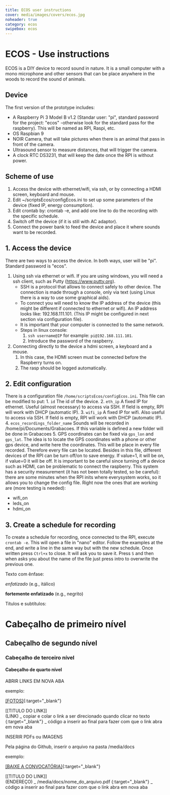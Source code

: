 ```yaml
---
title: ECOS user instructions
cover: media/images/covers/ecos.jpg
noheader: true
category: ecos
swipebox: ecos
---
```

# ECOS - Use instructions
ECOS is a DIY device to record sound in nature. It is a small computer with a mono microphone and other sensors that can be place anywhere in the woods to record the sound of animals. 
## Device 
The first version of the prototype includes: 
  * A Raspberry Pi 3 Model B v1.2 (Standar user: "pi", standard password for the project: "ecos" -otherwise look for the standard pass for the raspberry). This will be named as RPI, Raspi, etc. 
  * OS Raspbian 9
  * NOIR Camera, that will take pictures when there is an animal that pass in front of the camera. 
  * Ultrasound sensor to measure distances, that will trigger the camera. 
  * A clock RTC DS3231, that will keep the date once the RPI is without power. 

## Scheme of use
1. Access the device with ethernet/wifi, via ssh, or by connecting a HDMI screen, keyboard and mouse. 
2. Edit ~/scriptsEcos/configEcos.ini to set up some parameters of the device (fixed IP, energy consumption).
3. Edit crontab by: crontab -e, and add one line to do the recording with the specific schedule. 
4. Switch off the device (if it is still with AC adaptor).
5. Connect the power bank to feed the device and place it where sounds want to be recorded. 

## 1. Access the device
There are two ways to access the device. In both ways, user will be "pi". Standard password is "ecos".
1. Using ssh via ethernet or wifi. If you are using windows, you will need a ssh client, such as Putty (https://www.putty.org).
   - SSH is a protocol that allows to connect safely to other device. The connection is made through a console, only via text (using Linux there is a way to use some graphical aids). 
   - To connect you will need to know the IP address of the device (this might be different if connected to ethernet or wifi). An IP address looks like: 192.168.111.101. (This IP might be configured in next section via configuration file).
   - It is important that your computer is connected to the same network. 
   - Steps in linux console: 
     1. `ssh username@IP` for example: `pi@192.168.111.101`.
     2. Introduce the password of the raspberry. 
2. Connecting directly to the device a hdmi screen, a keyboard and a mouse. 
   1. In this case, the HDMI screen must be connected before the Raspberry turns on. 
   2. The rasp should be logged automatically. 

## 2. Edit configuration
There is a configuration file `/home/scriptsEcos/configEcos.ini`. 
This file can be modified to put: 
    1. `id` The id of the device.
    2. `eth_ip` A fixed IP for ethernet. Useful (almost necessary) to access via SSH. If field is empty, RPI will work with DHCP (automatic IP).
    3. `wifi_ip` A fixed IP for wifi.  Also useful to access via SSH. If field is empty, RPI will work with DHCP (automatic IP).
    4. `ecos_recordings_folder_name` Sounds will be recorded in /home/pi/Documents/Grabacoes. If this variable is defined a new folder will be done in Grabacoes 
    5. GPS coordinates can be fixed via `gps_lon` and `gps_lat`. The idea is to locate the GPS coordinates with a phone or other gps device, and write here the coordinates. This will be place in every file recorded. Therefore every file can be located. 
Besides in this file, different devices of the RPI can be turn off/on to save energy. If value=1, it will be on, if value=0 it will be off. It is important to be careful since turning off a device such as HDMI, can be problematic to connect the raspberry. 
This system has a security measurement (it has not been totally tested, so be careful): there are some minutes when the RPI inits where everysystem works, so it allows you to change the config file. Right now the ones that are working are (more testing is needed):
  * wifi_on
  * leds_on
  * hdmi_on

## 3. Create a schedule for recording
 To create a schedule for recording, once connected to the RPI, execute `crontab -e`. This will open a file in "nano" editor. 
 Follow the examples at the end, and write a line in the same way but with the new schedule. 
 Once written press `Ctrl+x` to close. It will ask you to save it. Press `S` and then when asks you about the name of the file just press intro to overwrite the previous one. 


Texto com ênfase:

*enfatizado* (e.g., itálico)

**fortemente enfatizado** (e.g., negrito)



Títulos e subtítulos:

# Cabeçalho de primeiro nível
## Cabeçalho de segundo nível
### Cabeçalho de terceiro nível
#### Cabeçalho de quarto nível


ABRIR LINKS EM NOVA ABA

exemplo:

[[FOTOS]](https://www.flickr.com/photos/151197945@N07/albums/72157679168514796){:target="_blank"}

[[TITULO DO LINK]]   
(LINK)               _   copiar e colar o link a ser direcionado quando clicar no texto 
{:target="_blank"}   _   código a inserir ao final para fazer com que o link abra em nova aba


INSERIR PDFs ou IMAGENS

Pela página do Github, inserir o arquivo na pasta /media/docs

exemplo: 

[[BAIXE A CONVOCATÓRIA]](/media/docs/resilience.pdf){:target="_blank"}

[[TITULO DO LINK]]   
(ENDEREÇO)           _   /media/docs/nome_do_arquivo.pdf 
{:target="_blank"}   _   código a inserir ao final para fazer com que o link abra em nova aba
